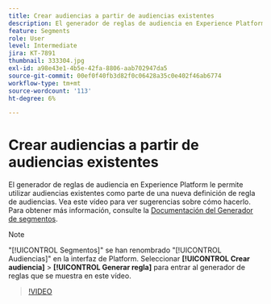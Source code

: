```yaml
---
title: Crear audiencias a partir de audiencias existentes
description: El generador de reglas de audiencia en Experience Platform le permite utilizar audiencias existentes como parte de una nueva definición de regla de audiencias. Vea este vídeo para ver sugerencias sobre cómo hacerlo.
feature: Segments
role: User
level: Intermediate
jira: KT-7891
thumbnail: 333304.jpg
exl-id: a98e43e1-4b5e-42fa-8806-aab702947da5
source-git-commit: 00ef0f40fb3d82f0c06428a35c0e402f46ab6774
workflow-type: tm+mt
source-wordcount: '113'
ht-degree: 6%

---
```


# Crear audiencias a partir de audiencias existentes

El generador de reglas de audiencia en Experience Platform le permite utilizar audiencias existentes como parte de una nueva definición de regla de audiencias. Vea este vídeo para ver sugerencias sobre cómo hacerlo. Para obtener más información, consulte la [Documentación del Generador de segmentos](https://experienceleague.adobe.com/docs/experience-platform/segmentation/ui/segment-builder.html?lang=es).

>[!NOTE]
>
> &quot;[!UICONTROL Segmentos]&quot; se han renombrado &quot;[!UICONTROL Audiencias]&quot; en la interfaz de Platform. Seleccionar **[!UICONTROL Crear audiencia]** > **[!UICONTROL Generar regla]** para entrar al generador de reglas que se muestra en este vídeo.

>[!VIDEO](https://video.tv.adobe.com/v/333304/?learn=on)

